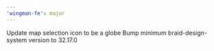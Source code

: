 ```yaml
---
'wingman-fe': major
---
```


Update map selection icon to be a globe
Bump minimum braid-design-system version to 32.17.0
